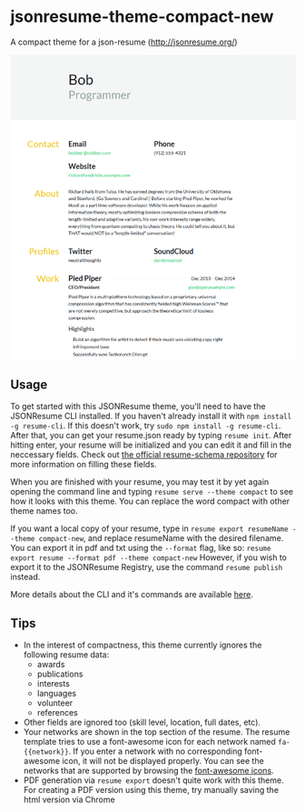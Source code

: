 jsonresume-theme-compact-new
========================

A compact theme for a json-resume (http://jsonresume.org/)

<!-- [Demo](http://themes.jsonresume.org/compact) -->
![resume example](./Screenshot%202022-05-11%20144422.png)


## Usage

To get started with this JSONResume theme, you'll need to have the
JSONResume CLI installed. If you haven't already install it with
```npm install -g resume-cli```. If this doesn't work, try
```sudo npm install -g resume-cli```. After that, you can get your resume.json
ready by typing ```resume init```. After hitting enter, your resume will be
initialized and you can edit it and fill in the neccessary fields. Check out
[the official resume-schema repository](https://github.com/jsonresume/resume-schema)
for more information on filling these fields.

When you are finished with your resume, you may test it by yet again opening the
command line and typing ```resume serve --theme compact``` to see how it looks
with this theme. You can replace the word compact with other theme names too.

If you want a local copy of your resume, type in
```resume export resumeName --theme compact-new```, and replace resumeName with the
desired filename. You can export it in pdf and txt using the ```--format``` flag,
like so:
```resume export resume --format pdf --theme compact-new```
However, if you wish to export it to the JSONResume Registry, use the command
```resume publish``` instead.

More details about the CLI and it's commands are available [here](https://github.com/jsonresume/resume-cli).

## Tips
 * In the interest of compactness, this theme currently ignores the following resume data:
    - awards
    - publications
    - interests
    - languages
    - volunteer
    - references
 * Other fields are ignored too (skill level, location, full dates, etc).
 * Your networks are shown in the top section of the resume. The resume template
    tries to use a font-awesome icon for each network named ```fa-{{network}}```. If
    you enter a network with no corresponding font-awesome icon, it will not
    be displayed properly. You can see the networks that are supported by
    browsing the [font-awesome icons](http://fortawesome.github.io/Font-Awesome/icons/).
 * PDF generation via ```resume export``` doesn't quite work with this theme. For
 creating a PDF version using this theme, try manually saving the html version
 via Chrome
